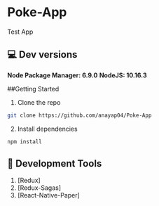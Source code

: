 # Poke-App
Test App

## :computer: Dev versions
**Node Package Manager: 6.9.0**
**NodeJS: 10.16.3**

##Getting Started

1. Clone the repo

```bash
git clone https://github.com/anayap04/Poke-App
```

2. Install dependencies

```bash
npm install
```

## :speech_balloon: Development Tools
1. [Redux]
2. [Redux-Sagas]
3. [React-Native-Paper]

